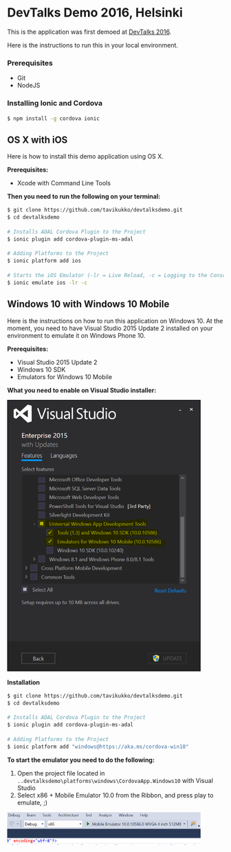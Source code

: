 # DevTalks Demo 2016, Helsinki

This is the application was first demoed at [DevTalks 2016](http://www.devtalks.fi/). 

Here is the instructions to run this in your local environment.

### Prerequisites

* Git
* NodeJS

### Installing Ionic and Cordova

```bash
$ npm install -g cordova ionic
```

## OS X with iOS

Here is how to install this demo application using OS X.

**Prerequisites:**

* Xcode with Command Line Tools

**Then you need to run the following on your terminal:**

```bash
$ git clone https://github.com/tavikukko/devtalksdemo.git
$ cd devtalksdemo

# Installs ADAL Cordova Plugin to the Project
$ ionic plugin add cordova-plugin-ms-adal

# Adding Platforms to the Project
$ ionic platform add ios

# Starts the iOS Emulator (-lr = Live Reload, -c = Logging to the Console)
$ ionic emulate ios -lr -c
```

## Windows 10 with Windows 10 Mobile

Here is the instructions on how to run this application on Windows 10. At the moment, you need to have Visual Studio 2015 Update 2 installed on your environment to emulate it on Windows Phone 10.

**Prerequisites:**

* Visual Studio 2015 Update 2
* Windows 10 SDK
* Emulators for Windows 10 Mobile

**What you need to enable on Visual Studio installer:**

<img src="https://raw.githubusercontent.com/tavikukko/devtalksdemo/master/vs%20addins.PNG" width="450">

**Installation**

```bash
$ git clone https://github.com/tavikukko/devtalksdemo.git
$ cd devtalksdemo

# Installs ADAL Cordova Plugin to the Project
$ ionic plugin add cordova-plugin-ms-adal

# Adding Platforms to the Project
$ ionic platform add "windows@https://aka.ms/cordova-win10"
```

**To start the emulator you need to do the following:**

1. Open the project file located in `..devtalksdemo\platforms\windows\CordovaApp.Windows10` with Visual Studio
2. Select x86 + Mobile Emulator 10.0 from the Ribbon, and press play to emulate, ;)

<img src="https://raw.githubusercontent.com/tavikukko/devtalksdemo/master/visualstudioemulating.PNG" width="450">
